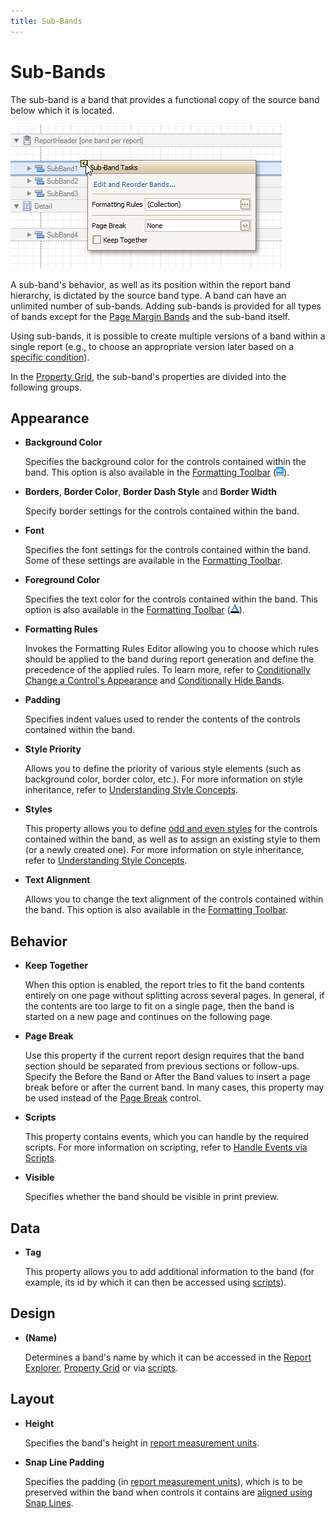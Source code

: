 ```yaml
---
title: Sub-Bands
---
```

# Sub-Bands
The sub-band is a band that provides a functional copy of the source band below which it is located.

![EUD_RD_SubBands](../../../../../images/Img125033.png)

A sub-band's behavior, as well as its position within the report band hierarchy, is dictated by the source band type. A band can have an unlimited number of sub-bands. Adding sub-bands is provided for all types of bands except for the [Page Margin Bands](../../../../../../interface-elements-for-desktop/articles/report-designer/report-designer-for-winforms/report-designer-reference/report-bands/page-margin-bands.md) and the sub-band itself.

Using sub-bands, it is possible to create multiple versions of a band within a single report (e.g., to choose an appropriate version later based on a [specific condition](../../../../../../interface-elements-for-desktop/articles/report-designer/report-designer-for-winforms/create-reports/styles-and-conditional-formatting/conditionally-hide-bands.md)).

In the [Property Grid](../../../../../../interface-elements-for-desktop/articles/report-designer/report-designer-for-winforms/report-designer-reference/report-designer-ui/property-grid.md), the sub-band's properties are divided into the following groups.

## Appearance
* **Background Color**
	
	Specifies the background color for the controls contained within the band. This option is also available in the [Formatting Toolbar](../../../../../../interface-elements-for-desktop/articles/report-designer/report-designer-for-winforms/report-designer-reference/report-designer-ui/formatting-toolbar.md) (![RD_Toolbars_Format_Back](../../../../../images/Img8441.png)).
* **Borders**, **Border Color**, **Border Dash Style** and **Border Width**
	
	Specify border settings for the controls contained within the band.
* **Font**
	
	Specifies the font settings for the controls contained within the band. Some of these settings are available in the [Formatting Toolbar](../../../../../../interface-elements-for-desktop/articles/report-designer/report-designer-for-winforms/report-designer-reference/report-designer-ui/formatting-toolbar.md).
* **Foreground Color**
	
	Specifies the text color for the controls contained within the band. This option is also available in the [Formatting Toolbar](../../../../../../interface-elements-for-desktop/articles/report-designer/report-designer-for-winforms/report-designer-reference/report-designer-ui/formatting-toolbar.md) (![RD_Toolbars_Format_Color](../../../../../images/Img8440.png)).
* **Formatting Rules**
	
	Invokes the Formatting Rules Editor allowing you to choose which rules should be applied to the band during report generation and define the precedence of the applied rules. To learn more, refer to [Conditionally Change a Control's Appearance](../../../../../../interface-elements-for-desktop/articles/report-designer/report-designer-for-winforms/create-reports/styles-and-conditional-formatting/conditionally-change-a-control's-appearance.md) and [Conditionally Hide Bands](../../../../../../interface-elements-for-desktop/articles/report-designer/report-designer-for-winforms/create-reports/styles-and-conditional-formatting/conditionally-hide-bands.md).
* **Padding**
	
	Specifies indent values used to render the contents of the controls contained within the band.
* **Style Priority**
	
	Allows you to define the priority of various style elements (such as background color, border color, etc.). For more information on style inheritance, refer to [Understanding Style Concepts](../../../../../../interface-elements-for-desktop/articles/report-designer/report-designer-for-winforms/create-reports/styles-and-conditional-formatting/understanding-style-concepts.md).
* **Styles**
	
	This property allows you to define [odd and even styles](../../../../../../interface-elements-for-desktop/articles/report-designer/report-designer-for-winforms/create-reports/styles-and-conditional-formatting/use-odd-and-even-styles.md) for the controls contained within the band, as well as to assign an existing style to them (or a newly created one). For more information on style inheritance, refer to [Understanding Style Concepts](../../../../../../interface-elements-for-desktop/articles/report-designer/report-designer-for-winforms/create-reports/styles-and-conditional-formatting/understanding-style-concepts.md).
* **Text Alignment**
	
	Allows you to change the text alignment of the controls contained within the band. This option is also available in the [Formatting Toolbar](../../../../../../interface-elements-for-desktop/articles/report-designer/report-designer-for-winforms/report-designer-reference/report-designer-ui/formatting-toolbar.md).

## Behavior
* **Keep Together**
	
	When this option is enabled, the report tries to fit the band contents entirely on one page without splitting across several pages. In general, if the contents are too large to fit on a single page, then the band is started on a new page and continues on the following page.
* **Page Break**
	
	Use this property if the current report design requires that the band section should be separated from previous sections or follow-ups. Specify the Before the Band or After the Band values to insert a page break before or after the current band. In many cases, this property may be used instead of the [Page Break](../../../../../../interface-elements-for-desktop/articles/report-designer/report-designer-for-winforms/report-designer-reference/report-controls/page-break.md) control.
* **Scripts**
	
	This property contains events, which you can handle by the required scripts. For more information on scripting, refer to [Handle Events via Scripts](../../../../../../interface-elements-for-desktop/articles/report-designer/report-designer-for-winforms/create-reports/miscellaneous/handle-events-via-scripts.md).
* **Visible**
	
	Specifies whether the band should be visible in print preview.

## Data
* **Tag**
	
	This property allows you to add additional information to the band (for example, its id by which it can then be accessed using [scripts](../../../../../../interface-elements-for-desktop/articles/report-designer/report-designer-for-winforms/create-reports/miscellaneous/handle-events-via-scripts.md)).

 

## Design
* **(Name)**
	
	Determines a band's name by which it can be accessed in the [Report Explorer](../../../../../../interface-elements-for-desktop/articles/report-designer/report-designer-for-winforms/report-designer-reference/report-designer-ui/report-explorer.md), [Property Grid](../../../../../../interface-elements-for-desktop/articles/report-designer/report-designer-for-winforms/report-designer-reference/report-designer-ui/property-grid.md) or via [scripts](../../../../../../interface-elements-for-desktop/articles/report-designer/report-designer-for-winforms/create-reports/miscellaneous/handle-events-via-scripts.md).

## Layout
* **Height**
	
	Specifies the band's height in [report measurement units](../../../../../../interface-elements-for-desktop/articles/report-designer/report-designer-for-winforms/create-reports/basic-operations/change-measurement-units-of-a-report.md).
* **Snap Line Padding**
	
	Specifies the padding (in [report measurement units](../../../../../../interface-elements-for-desktop/articles/report-designer/report-designer-for-winforms/create-reports/basic-operations/change-measurement-units-of-a-report.md)), which is to be preserved within the band when controls it contains are [aligned using Snap Lines](../../../../../../interface-elements-for-desktop/articles/report-designer/report-designer-for-winforms/create-reports/basic-operations/controls-positioning.md).